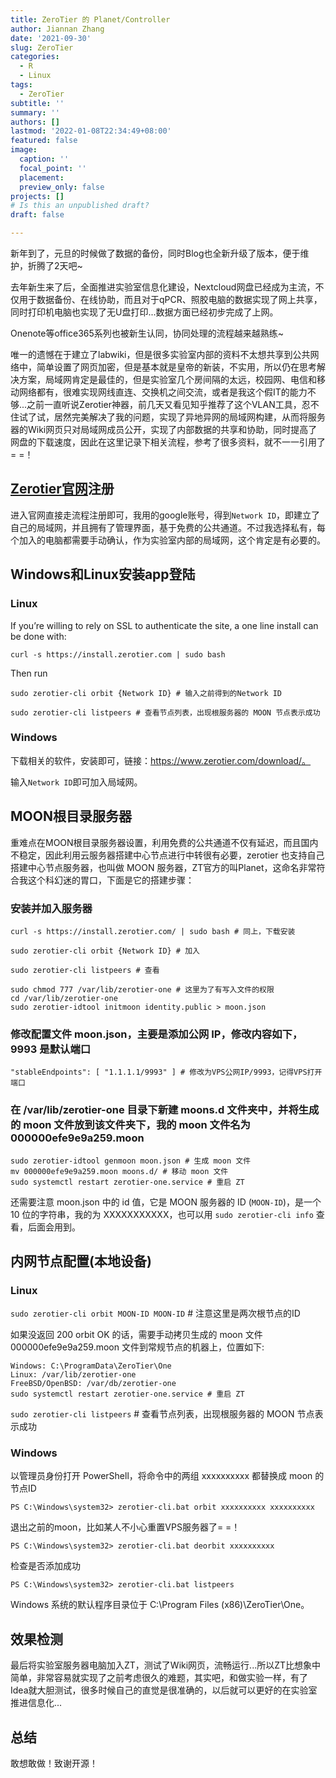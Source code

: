 ```yaml
---
title: ZeroTier 的 Planet/Controller
author: Jiannan Zhang
date: '2021-09-30'
slug: ZeroTier
categories:
  - R
  - Linux
tags:
  - ZeroTier
subtitle: ''
summary: ''
authors: []
lastmod: '2022-01-08T22:34:49+08:00'
featured: false
image:
  caption: ''
  focal_point: ''
  placement: 
  preview_only: false
projects: []
# Is this an unpublished draft?
draft: false

---
```


新年到了，元旦的时候做了数据的备份，同时Blog也全新升级了版本，便于维护，折腾了2天吧~

去年新生来了后，全面推进实验室信息化建设，Nextcloud网盘已经成为主流，不仅用于数据备份、在线协助，而且对于qPCR、照胶电脑的数据实现了网上共享，同时打印机电脑也实现了无U盘打印...数据方面已经初步完成了上网。

Onenote等office365系列也被新生认同，协同处理的流程越来越熟练~

唯一的遗憾在于建立了labwiki，但是很多实验室内部的资料不太想共享到公共网络中，简单设置了网页加密，但是基本就是皇帝的新装，不实用，所以仍在思考解决方案，局域网肯定是最佳的，但是实验室几个房间隔的太远，校园网、电信和移动网络都有，很难实现网线直连、交换机之间交流，或者是我这个假IT的能力不够...之前一直听说Zerotier神器，前几天又看见知乎推荐了这个VLAN工具，忍不住试了试，居然完美解决了我的问题，实现了异地异网的局域网构建，从而将服务器的Wiki网页只对局域网成员公开，实现了内部数据的共享和协助，同时提高了网盘的下载速度，因此在这里记录下相关流程，参考了很多资料，就不一一引用了= =！

## [Zerotier官网](https://www.zerotier.com/)注册

进入官网直接走流程注册即可，我用的google账号，得到`Network ID`，即建立了自己的局域网，并且拥有了管理界面，基于免费的公共通道。不过我选择私有，每个加入的电脑都需要手动确认，作为实验室内部的局域网，这个肯定是有必要的。

## Windows和Linux安装app登陆

### Linux

If you’re willing to rely on SSL to authenticate the site, a one line install can be done with:

``` shell
curl -s https://install.zerotier.com | sudo bash
```

Then run

``` shell
sudo zerotier-cli orbit {Network ID} # 输入之前得到的Network ID

sudo zerotier-cli listpeers # 查看节点列表，出现根服务器的 MOON 节点表示成功
```

### Windows

下载相关的软件，安装即可，链接：https://www.zerotier.com/download/。

输入`Network ID`即可加入局域网。

## MOON根目录服务器

重难点在MOON根目录服务器设置，利用免费的公共通道不仅有延迟，而且国内不稳定，因此利用云服务器搭建中心节点进行中转很有必要，zerotier 也支持自己搭建中心节点服务器，也叫做 MOON 服务器，ZT官方的叫Planet，这命名非常符合我这个科幻迷的胃口，下面是它的搭建步骤：

### 安装并加入服务器

``` shell
curl -s https://install.zerotier.com/ | sudo bash # 同上，下载安装

sudo zerotier-cli orbit {Network ID} # 加入

sudo zerotier-cli listpeers # 查看

sudo chmod 777 /var/lib/zerotier-one # 这里为了有写入文件的权限
cd /var/lib/zerotier-one
sudo zerotier-idtool initmoon identity.public > moon.json
```

### 修改配置文件 moon.json，主要是添加公网 IP，修改内容如下，9993 是默认端口

``` shell
"stableEndpoints": [ "1.1.1.1/9993" ] # 修改为VPS公网IP/9993，记得VPS打开端口
```

### 在 /var/lib/zerotier-one 目录下新建 moons.d 文件夹中，并将生成的 moon 文件放到该文件夹下，我的 moon 文件名为 000000efe9e9a259.moon

``` shell
sudo zerotier-idtool genmoon moon.json # 生成 moon 文件
mv 000000efe9e9a259.moon moons.d/ # 移动 moon 文件
sudo systemctl restart zerotier-one.service # 重启 ZT
```

还需要注意 moon.json 中的 id 值，它是 MOON 服务器的 ID (`MOON-ID`)，是一个 10 位的字符串，我的为 XXXXXXXXXXX，也可以用 `sudo zerotier-cli info` 查看，后面会用到。

## 内网节点配置(本地设备)

### Linux

`sudo zerotier-cli orbit MOON-ID MOON-ID` # 注意这里是两次根节点的ID

如果没返回 200 orbit OK 的话，需要手动拷贝生成的 moon 文件 000000efe9e9a259.moon 文件到常规节点的机器上，位置如下:

``` shell
Windows: C:\ProgramData\ZeroTier\One
Linux: /var/lib/zerotier-one
FreeBSD/OpenBSD: /var/db/zerotier-one
sudo systemctl restart zerotier-one.service # 重启 ZT
```

`sudo zerotier-cli listpeers` # 查看节点列表，出现根服务器的 MOON 节点表示成功

### Windows

以管理员身份打开 PowerShell，将命令中的两组 xxxxxxxxxx 都替换成 moon 的节点ID

`PS C:\Windows\system32> zerotier-cli.bat orbit xxxxxxxxxx xxxxxxxxxx`

退出之前的moon，比如某人不小心重置VPS服务器了= =！

`PS C:\Windows\system32> zerotier-cli.bat deorbit xxxxxxxxxx`

检查是否添加成功

`PS C:\Windows\system32> zerotier-cli.bat listpeers`

Windows 系统的默认程序目录位于 C:\Program Files (x86)\ZeroTier\One。

## 效果检测

最后将实验室服务器电脑加入ZT，测试了Wiki网页，流畅运行...所以ZT比想象中简单，非常容易就实现了之前考虑很久的难题，其实吧，和做实验一样，有了Idea就大胆测试，很多时候自己的直觉是很准确的，以后就可以更好的在实验室推进信息化...

## 总结

敢想敢做！致谢开源！
